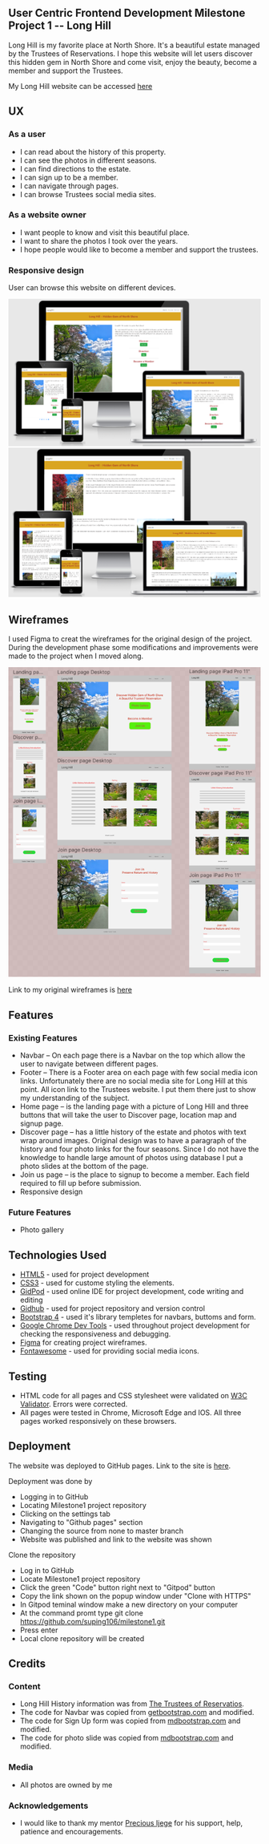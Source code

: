 ## User Centric Frontend Development Milestone Project 1 -- Long Hill

Long Hill is my favorite place at North Shore. It's a beautiful estate managed by the Trustees of Reservations. I hope this website will let users discover this hidden gem in North Shore and come visit, enjoy the beauty, become a member and support the Trustees.

My Long Hill website can be accessed [here](https://suping106.github.io/milestone1/)

## UX

### As a user
- I can read about the history of this property.
- I can see the photos in different seasons.
- I can find directions to the estate.
- I can sign up to be a member.
- I can navigate through pages.
- I can browse Trustees social media sites.

### As a website owner
- I want people to know and visit this beautiful place.
- I want to share the photos I took over the years.
- I hope people would like to become a member and support the trustees.

### Responsive design
User can browse this website on different devices.

<img src="./assets/images/responsive-img.png" alt="responsive-img"/>

<img src="./assets/images/responsive-img2.png" alt="responsive-img2"/>

## Wireframes

I used Figma to creat the wireframes for the original design of the project. During the development phase some modifications and improvements were made to the project when I moved along. 

<img src="./assets/images/wireframeimg.png" alt="Wireframe"/>

Link to my original wireframes is [here](https://www.figma.com/file/2a5UR6GjIVR26Z2MoWQAEx/LongHill?node-id=0%3A1)

## Features

### Existing Features

- Navbar – On each page there is a Navbar on the top which allow the user to navigate between different pages.
- Footer – There is a Footer area on each page with few social media icon links. Unfortunately there are no social media site for Long Hill at this point. All icon link to the Trustees website. I put them there just to show my understanding of the subject.
- Home page – is the landing page with a picture of Long Hill and three buttons that will take the user to Discover page, location map and signup page.
- Discover page – has a little history of the estate and photos with text wrap around images. Original design was to have a paragraph of the history and four photo links for the four seasons. Since I do not have the knowledge to handle large amount of photos using database I put a photo slides at the bottom of the page.
- Join us page – is the place to signup to become a member. Each field required to fill up before submission.
- Responsive design

### Future Features

- Photo gallery

## Technologies Used

- [HTML5](https://en.wikipedia.org/wiki/HTML5) - used for project development 
- [CSS3](https://en.wikipedia.org/wiki/Cascading_Style_Sheets) - used for custome styling the elements.
- [GidPod](https://www.gitpod.io/) - used online IDE for project development, code writing and editing
- [Gidhub](https://github.com/) - used for project repository and version control
- [Bootstrap 4](<https://en.wikipedia.org/wiki/Bootstrap_(front-end_framework)>) - used it's library templetes for navbars, buttoms and form.
- [Google Chrome Dev Tools](https://developers.google.com/web/tools/chrome-devtools) - used throughout project development for checking the responsiveness and debugging.
- [Figma](https://www.figma.com/) for creating project wireframes.
- [Fontawesome](https://fontawesome.com/) - used for providing social media icons.

## Testing
* HTML code for all pages and CSS stylesheet were validated on [W3C Validator](https://validator.w3.org/nu/#textarea). Errors were corrected.
* All pages were tested in Chrome, Microsoft Edge and IOS. All three pages worked responsively on these browsers.

## Deployment
The website was deployed to GitHub pages. Link to the site is [here](https://github.com/suping106/milestone1).

Deployment was done by 
* Logging in to GitHub
* Locating Milestone1 project repository
* Clicking on the settings tab 
* Navigating to "Github pages" section
* Changing the source from none to master branch
* Website was published and link to the website was shown

Clone the repository
* Log in to GitHub
* Locate Milestone1 project repository
* Click the green "Code" button right next to "Gitpod" button
* Copy the link shown on the popup window under "Clone with HTTPS" 
* In Gitpod teminal window make a new directory on your computer
* At the command promt type git clone https://github.com/suping106/milestone1.git
* Press enter
* Local clone repository will be created

## Credits

### Content

- Long Hill History information was from [The Trustees of Reservatios](http://www.thetrustees.org/).
- The code for Navbar was copied from [getbootstrap.com](https://getbootstrap.com/docs/4.0/components/navbar/) and modified.
- The code for Sign Up form was copied from [mdbootstrap.com](https://mdbootstrap.com/snippets/jquery/mdbootstrap/915587#html-tab-view) and modified.
- The code for photo slide was copied from [mdbootstrap.com](https://mdbootstrap.com/plugins/jquery/gallery/) and modified.

### Media

- All photos are owned by me

### Acknowledgements

- I would like to thank my mentor [Precious Ijege](https://www.linkedin.com/in/precious-ijege-908a00168/) for his support, help, patience and encouragements.
